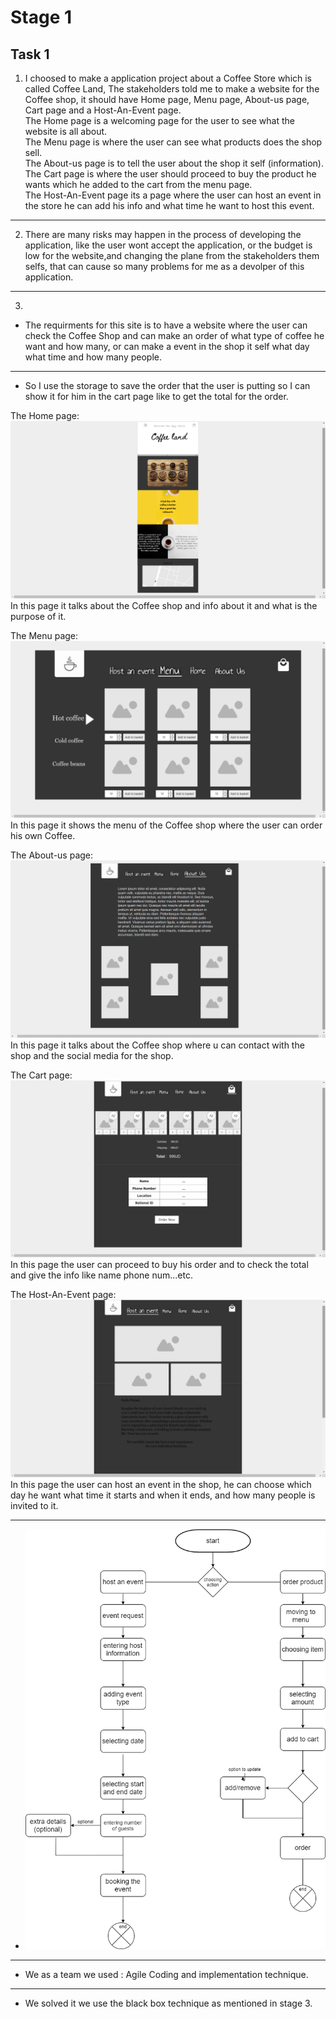 # Stage 1
## Task 1
1. I choosed to make a application project about a Coffee Store which is called Coffee Land, The stakeholders told me  to make a website for the Coffee shop, it should have Home page, Menu page, About-us page, Cart page and a Host-An-Event page.\
The Home page is a welcoming page for the user to see what the website is all about.\
The Menu page is where the user can see what products does the shop sell.\
The About-us page is to tell the user about the shop it self (information).\
The Cart page is where the user should proceed to buy the product he wants which he added to the cart from the menu page.\
The Host-An-Event page its a page where the user can host an event in the store he can add his info and what time he want to host this event.
----
2. There are many risks may happen in the process of developing the application, like the user wont accept the application, or the budget is low for the website,and changing the plane from the stakeholders them selfs, that can cause so many problems for me as a devolper of this application.
----
3. 
 - The requirments for this site is to have a website where the user can check the Coffee Shop and can make an order of what type of coffee he want and how many, or can make a event in the shop it self what day what time and how many people.
 ----
 - So I use the storage to save the order that the user is putting so I can show it for him in the cart page like to get the total for the order.

 The Home page:\
 ![Home page](img\Screenshot11.png)
 In this page it talks about the Coffee shop and info about it and what is the purpose of it.

 The Menu page:\
 ![Menu page](img\Screenshot12.png)
 In this page it shows the menu of the Coffee shop where the user can order his own Coffee.

 The About-us page:\
 ![About-us page](img\Screenshot13.png)
In this page it talks about the Coffee shop where u can contact with the shop and the social media for the shop.

The Cart page:\
![Cart page](img\Screenshot14.png)
In this page the user can proceed to buy his order and to check the total and give the info like name phone num...etc.

The Host-An-Event page:\
![host an event page](img\Screenshot15.png)
In this page the user can host an event in the shop, he can choose which day he want what time it starts and when it ends, and how many people is invited to it.

----

 - ![Activity Diagram](img\MicrosoftTeams-image.png)
----
 - We as a team we used : Agile	Coding and implementation technique.
 ----
 - We solved it we use the black box technique as mentioned in stage 3.